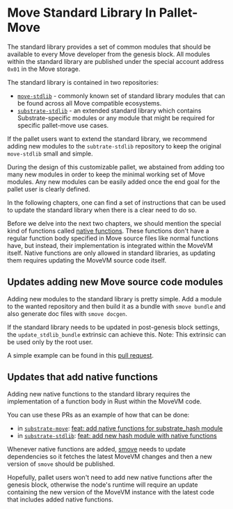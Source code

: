 # Move Standard Library In Pallet-Move

The standard library provides a set of common modules that should be available to every Move developer from the genesis block.
All modules within the standard library are published under the special account address `0x01` in the Move storage.

The standard library is contained in two repositories:
 - [`move-stdlib`](move-stdlib) - commonly known set of standard library modules that can be found across all Move compatible ecosystems.
 - [`substrate-stdlib`](substrate-stdlib) - an extended standard library which contains Substrate-specific modules or any module that might be required for specific pallet-move use cases.

If the pallet users want to extend the standard library, we recommend adding new modules to the `subtrate-stdlib` repository to keep the original `move-stdlib` small and simple.

During the design of this customizable pallet, we abstained from adding too many new modules in order to keep the minimal working set of Move modules.
Any new modules can be easily added once the end goal for the pallet user is clearly defined.

In the following chapters, one can find a set of instructions that can be used to update the standard library when there is a clear need to do so.

Before we delve into the next two chapters, we should mention the special kind of functions called [native functions](native-fn).
These functions don't have a regular function body specified in Move source files like normal functions have, but instead, their implementation is integrated within the MoveVM itself.
Native functions are only allowed in standard libraries, as updating them requires updating the MoveVM source code itself.

## Updates adding new Move source code modules

Adding new modules to the standard library is pretty simple.
Add a module to the wanted repository and then build it as a bundle with `smove bundle` and also generate doc files with `smove docgen`.

If the standard library needs to be updated in post-genesis block settings, the `update_stdlib_bundle` extrinsic can achieve this.
Note: This extrinsic can be used only by the root user.

A simple example can be found in this [pull request](https://github.com/eigerco/move-stdlib/pull/5).

## Updates that add native functions

Adding new native functions to the standard library requires the implementation of a function body in Rust within the MoveVM code.

You can use these PRs as an example of how that can be done:
 - in [`substrate-move`](substrate-move): [feat: add native functions for substrate_hash module](https://github.com/eigerco/substrate-move/pull/83)
 - in [`substrate-stdlib`](substrate-stdlib): [feat: add new hash module with native functions](https://github.com/eigerco/substrate-stdlib/pull/4)

Whenever native functions are added, [smove](smove) needs to update dependencies so it fetches the latest MoveVM changes and then a new version of `smove` should be published.

Hopefully, pallet users won't need to add new native functions after the genesis block, otherwise the node's runtime will require an update containing the new version of the MoveVM instance with the latest code that includes added native functions.

[move-stdlib]: https://github.com/eigerco/substrate-move/tree/main/language/move-stdlib
[substrate-move]: https://github.com/eigerco/substrate-move
[substrate-stdlib]: https://github.com/eigerco/substrate-stdlib
[native-fn]: https://move-language.github.io/move/functions.html?highlight=native#native-functions
[smove]: https://github.com/eigerco/smove
